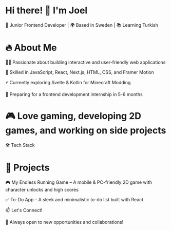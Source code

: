 # Hi there! 👋 I'm Joel

 🚀 Junior Frontend Developer | 🌍 Based in Sweden | 📚 Learning Turkish

# 🔥 About Me

👨‍💻 Passionate about building interactive and user-friendly web applications

🎨 Skilled in JavaScript, React, Next.js, HTML, CSS, and Framer Motion

⚡ Currently exploring Svelte & Kotlin for Minecraft Modding

📅 Preparing for a frontend development internship in 5-6 months

# 🎮 Love gaming, developing 2D games, and working on side projects

🛠️ Tech Stack







# 📌 Projects

🎮 My Endless Running Game – A mobile & PC-friendly 2D game with character unlocks and high scores

✅ To-Do App – A sleek and minimalistic to-do list built with React

📫 Let's Connect!



🚀 Always open to new opportunities and collaborations!
